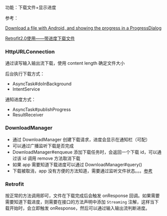 功能：下载文件+显示进度

参考：

[Download a file with Android, and showing the progress in a ProgressDialog](https://stackoverflow.com/questions/3028306/download-a-file-with-android-and-showing-the-progress-in-a-progressdialog)

[Retrofit2.0使用——带进度下载文件](https://juejin.im/post/5aeaa875518825672a02c197)

### HttpURLConnection

通过读写输入输出流下载，使用 content length 确定文件大小

后台执行下载方式：

* AsyncTask#doInBackground
* IntentService

通知进度方式： 

* AsyncTask#publishProgress
* ResultReceiver



### DownloadManager

* 通过 DownloadManager 创建下载请求，进度会显示在通知栏（可配）
* 可以通过广播监听下载是否完成
* DownloadManager#enqueue 添加下载任务时，会返回一个下载 id，可以通过该 id 调用 remove 方法取消下载
* 如果 app 需要知道下载进度可以通过 DownloadManager#query() 
* 下载被取消，app 没有方便的方法知道，需要通过监听文件状态。。。[参考](https://stackoverflow.com/questions/48248300/in-download-manager-how-to-get-status-when-its-cancel-from-notification-bar)



### Retrofit

按正常的方法调用即可，文件在下载完成后会触发 onResponse 回调。如果需要需要知道下载进度，则需要在接口的方法声明中添加 `Streaming` 注解，这样当下载开始时，会立即触发 onResponse，然后可以通过输入输出流判断进度。